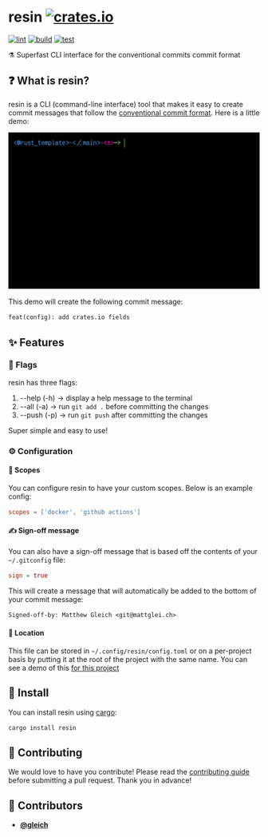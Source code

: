 <!-- DO NOT REMOVE - contributor_list:data:start:["gleich"]:end -->

# resin [![crates.io](https://img.shields.io/crates/v/resin.svg)](https://crates.io/crates/resin)

[![lint](https://github.com/gleich/resin/actions/workflows/lint.yml/badge.svg)](https://github.com/gleich/resin/actions/workflows/lint.yml)
[![build](https://github.com/gleich/resin/actions/workflows/build.yml/badge.svg)](https://github.com/gleich/resin/actions/workflows/build.yml)
[![test](https://github.com/gleich/resin/actions/workflows/test.yml/badge.svg)](https://github.com/gleich/resin/actions/workflows/test.yml)

⚗️ Superfast CLI interface for the conventional commits commit format

## ❓ What is resin?

resin is a CLI (command-line interface) tool that makes it easy to create commit messages that follow the [conventional commit format](https://www.conventionalcommits.org/). Here is a little demo:

![demo](demo.gif)

This demo will create the following commit message:

```txt
feat(config): add crates.io fields
```

## ✨ Features

### 🚩 Flags

resin has three flags:

1. --help (-h) -> display a help message to the terminal
2. --all (-a) -> run `git add .` before committing the changes
3. --push (-p) -> run `git push` after committing the changes

Super simple and easy to use!

### ⚙️ Configuration

#### 📖 Scopes

You can configure resin to have your custom scopes. Below is an example config:

```toml
scopes = ['docker', 'github actions']
```

#### ✍️ Sign-off message

You can also have a sign-off message that is based off the contents of your `~/.gitconfig` file:

```toml
sign = true
```

This will create a message that will automatically be added to the bottom of your commit message:

```txt
Signed-off-by: Matthew Gleich <git@mattglei.ch>
```

#### 📁 Location

This file can be stored in `~/.config/resin/config.toml` or on a per-project basis by putting it at the root of the project with the same name. You can see a demo of this [for this project](resin.toml)

## 🚀 Install

You can install resin using [cargo](https://doc.rust-lang.org/cargo/index.html):

```bash
cargo install resin
```

## 🙌 Contributing

We would love to have you contribute! Please read the [contributing guide](CONTRIBUTING.md) before submitting a pull request. Thank you in advance!

<!-- prettier-ignore-start -->
<!-- DO NOT REMOVE - contributor_list:start -->
## 👥 Contributors


- **[@gleich](https://github.com/gleich)**

<!-- DO NOT REMOVE - contributor_list:end -->
<!-- prettier-ignore-end -->
